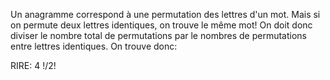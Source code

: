 Un anagramme correspond à une permutation des lettres d'un mot. Mais si on permute deux lettres identiques, on trouve le même mot! On doit donc diviser le nombre total de permutations par le nombres de permutations entre lettres identiques. On trouve donc:

RIRE: 4 !/2!